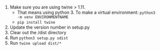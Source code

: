 1. Make sure you are using twine > 1.11. 
   * That means using python 3. To make a virtual environment: `python3 -m venv ENVIRONMENTNAME`
   * `pip install twine`
2. Update the version number in setup.py
3. Clear out the /dist directory
4. Run `python3 setup.py sdist`
5. Run `twine upload dist/*`